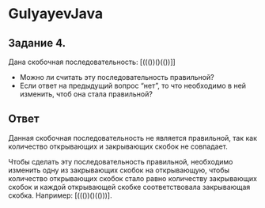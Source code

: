 # GulyayevJava
## Задание 4. 
Дана скобочная последовательность: [((())()(())]]
- Можно ли считать эту последовательность правильной?
- Если ответ на предыдущий вопрос “нет”, то что необходимо в ней изменить, чтоб она стала правильной?
## Ответ
Данная скобочная последовательность не является правильной, так как количество открывающих и закрывающих скобок не совпадает.

Чтобы сделать эту последовательность правильной, необходимо изменить одну из закрывающих скобок на открывающую, чтобы количество открывающих скобок стало равно количеству закрывающих скобок и каждой открывающей скобке соответствовала закрывающая скобка. Например: [((())()(()))].
